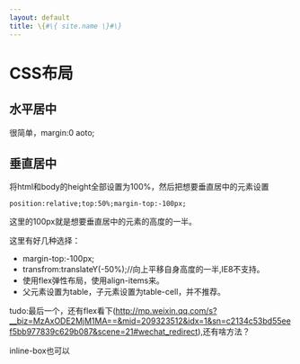 ```yaml
---
layout: default
title: \{#\{ site.name \}#\}
---
```

# CSS布局
## 水平居中
很简单，margin:0 aoto;

## 垂直居中
将html和body的height全部设置为100%，然后把想要垂直居中的元素设置

`position:relative;top:50%;margin-top:-100px;`

这里的100px就是想要垂直居中的元素的高度的一半。

这里有好几种选择：

 - margin-top:-100px;
 - transfrom:translateY(-50%);//向上平移自身高度的一半,IE8不支持。
 - 使用flex弹性布局，使用align-items来。
 - 父元素设置为table，子元素设置为table-cell，并不推荐。

 tudo:最后一个，还有flex看下(http://mp.weixin.qq.com/s?__biz=MzAxODE2MjM1MA==&mid=209323512&idx=1&sn=c2134c53bd55eef5bb977839c629b087&scene=21#wechat_redirect),还有啥方法？

inline-box也可以
